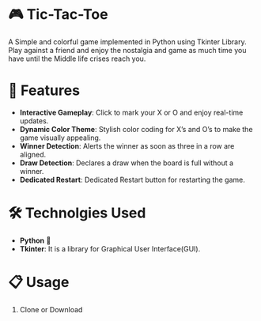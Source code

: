 #  🎮 Tic-Tac-Toe

A Simple and colorful game implemented in Python using Tkinter Library. Play against a friend and enjoy the nostalgia and game as much time you have until the Middle life crises reach you.

# 📸 Features
- **Interactive Gameplay**: Click to mark your X or O and enjoy real-time updates.
- **Dynamic Color Theme**: Stylish color coding for X’s and O’s to make the game visually appealing.
- **Winner Detection**: Alerts the winner as soon as three in a row are aligned.
- **Draw Detection**: Declares a draw when the board is full without a winner.
- **Dedicated Restart**: Dedicated Restart button for restarting the game.

# 🛠️ Technolgies Used
- **Python** 🐍
- **Tkinter**: It is a library for Graphical User Interface(GUI).

# 📋 Usage
1. Clone or Download
